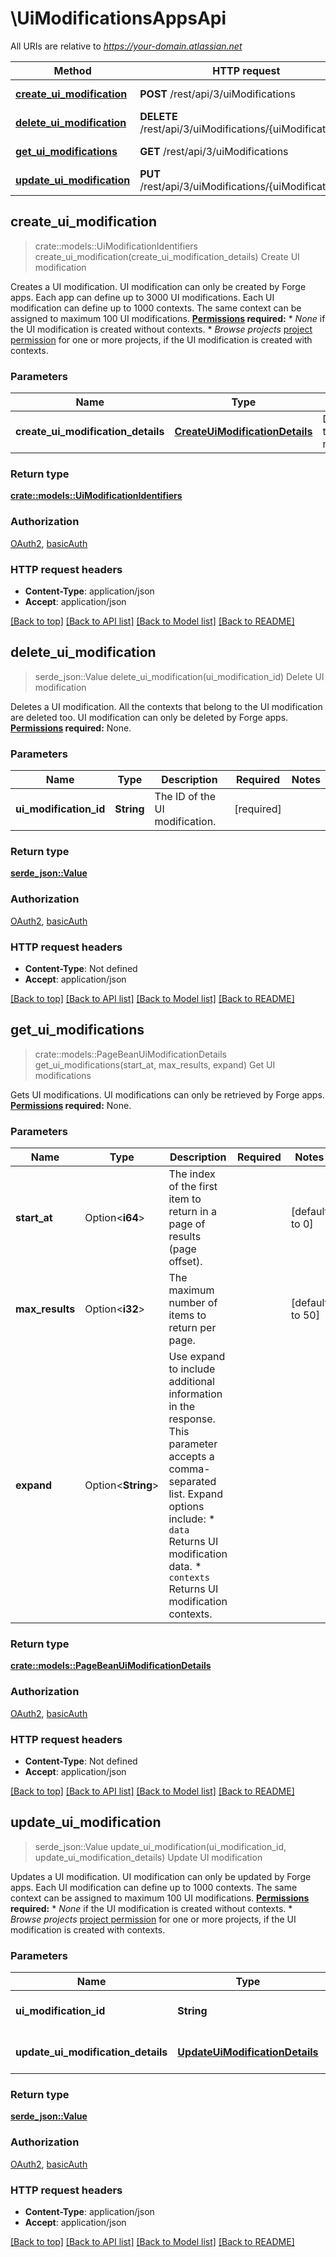 # \UiModificationsAppsApi

All URIs are relative to *https://your-domain.atlassian.net*

Method | HTTP request | Description
------------- | ------------- | -------------
[**create_ui_modification**](UiModificationsAppsApi.md#create_ui_modification) | **POST** /rest/api/3/uiModifications | Create UI modification
[**delete_ui_modification**](UiModificationsAppsApi.md#delete_ui_modification) | **DELETE** /rest/api/3/uiModifications/{uiModificationId} | Delete UI modification
[**get_ui_modifications**](UiModificationsAppsApi.md#get_ui_modifications) | **GET** /rest/api/3/uiModifications | Get UI modifications
[**update_ui_modification**](UiModificationsAppsApi.md#update_ui_modification) | **PUT** /rest/api/3/uiModifications/{uiModificationId} | Update UI modification



## create_ui_modification

> crate::models::UiModificationIdentifiers create_ui_modification(create_ui_modification_details)
Create UI modification

Creates a UI modification. UI modification can only be created by Forge apps.  Each app can define up to 3000 UI modifications. Each UI modification can define up to 1000 contexts. The same context can be assigned to maximum 100 UI modifications.  **[Permissions](#permissions) required:**   *  *None* if the UI modification is created without contexts.  *  *Browse projects* [project permission](https://confluence.atlassian.com/x/yodKLg) for one or more projects, if the UI modification is created with contexts.

### Parameters


Name | Type | Description  | Required | Notes
------------- | ------------- | ------------- | ------------- | -------------
**create_ui_modification_details** | [**CreateUiModificationDetails**](CreateUiModificationDetails.md) | Details of the UI modification. | [required] |

### Return type

[**crate::models::UiModificationIdentifiers**](UiModificationIdentifiers.md)

### Authorization

[OAuth2](../README.md#OAuth2), [basicAuth](../README.md#basicAuth)

### HTTP request headers

- **Content-Type**: application/json
- **Accept**: application/json

[[Back to top]](#) [[Back to API list]](../README.md#documentation-for-api-endpoints) [[Back to Model list]](../README.md#documentation-for-models) [[Back to README]](../README.md)


## delete_ui_modification

> serde_json::Value delete_ui_modification(ui_modification_id)
Delete UI modification

Deletes a UI modification. All the contexts that belong to the UI modification are deleted too. UI modification can only be deleted by Forge apps.  **[Permissions](#permissions) required:** None.

### Parameters


Name | Type | Description  | Required | Notes
------------- | ------------- | ------------- | ------------- | -------------
**ui_modification_id** | **String** | The ID of the UI modification. | [required] |

### Return type

[**serde_json::Value**](serde_json::Value.md)

### Authorization

[OAuth2](../README.md#OAuth2), [basicAuth](../README.md#basicAuth)

### HTTP request headers

- **Content-Type**: Not defined
- **Accept**: application/json

[[Back to top]](#) [[Back to API list]](../README.md#documentation-for-api-endpoints) [[Back to Model list]](../README.md#documentation-for-models) [[Back to README]](../README.md)


## get_ui_modifications

> crate::models::PageBeanUiModificationDetails get_ui_modifications(start_at, max_results, expand)
Get UI modifications

Gets UI modifications. UI modifications can only be retrieved by Forge apps.  **[Permissions](#permissions) required:** None.

### Parameters


Name | Type | Description  | Required | Notes
------------- | ------------- | ------------- | ------------- | -------------
**start_at** | Option<**i64**> | The index of the first item to return in a page of results (page offset). |  |[default to 0]
**max_results** | Option<**i32**> | The maximum number of items to return per page. |  |[default to 50]
**expand** | Option<**String**> | Use expand to include additional information in the response. This parameter accepts a comma-separated list. Expand options include:   *  `data` Returns UI modification data.  *  `contexts` Returns UI modification contexts. |  |

### Return type

[**crate::models::PageBeanUiModificationDetails**](PageBeanUiModificationDetails.md)

### Authorization

[OAuth2](../README.md#OAuth2), [basicAuth](../README.md#basicAuth)

### HTTP request headers

- **Content-Type**: Not defined
- **Accept**: application/json

[[Back to top]](#) [[Back to API list]](../README.md#documentation-for-api-endpoints) [[Back to Model list]](../README.md#documentation-for-models) [[Back to README]](../README.md)


## update_ui_modification

> serde_json::Value update_ui_modification(ui_modification_id, update_ui_modification_details)
Update UI modification

Updates a UI modification. UI modification can only be updated by Forge apps.  Each UI modification can define up to 1000 contexts. The same context can be assigned to maximum 100 UI modifications.  **[Permissions](#permissions) required:**   *  *None* if the UI modification is created without contexts.  *  *Browse projects* [project permission](https://confluence.atlassian.com/x/yodKLg) for one or more projects, if the UI modification is created with contexts.

### Parameters


Name | Type | Description  | Required | Notes
------------- | ------------- | ------------- | ------------- | -------------
**ui_modification_id** | **String** | The ID of the UI modification. | [required] |
**update_ui_modification_details** | [**UpdateUiModificationDetails**](UpdateUiModificationDetails.md) | Details of the UI modification. | [required] |

### Return type

[**serde_json::Value**](serde_json::Value.md)

### Authorization

[OAuth2](../README.md#OAuth2), [basicAuth](../README.md#basicAuth)

### HTTP request headers

- **Content-Type**: application/json
- **Accept**: application/json

[[Back to top]](#) [[Back to API list]](../README.md#documentation-for-api-endpoints) [[Back to Model list]](../README.md#documentation-for-models) [[Back to README]](../README.md)

